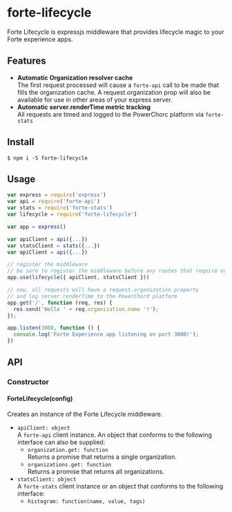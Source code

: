 # forte-lifecycle

Forte Lifecycle is expressjs middleware that provides lifecycle magic to your Forte experience apps.

## Features

* **Automatic Organization resolver cache**  
The first request processed will cause a `forte-api` call to be made that fills the organization cache. A request.organization prop will also be available for use in other areas of your express server.
* **Automatic server.renderTime metric tracking**  
All requests are timed and logged to the PowerChorc platform via `forte-stats`

## Install

`$ npm i -S forte-lifecycle`

## Usage

``` js
var express = require('express')
var api = require('forte-api')
var stats = require('forte-stats')
var lifecycle = require('forte-lifecycle')

var app = express()

var apiClient = api({...})
var statsClient = stats({...})
var apiClient = api({...})

// register the middleware
// be sure to register the middleware before any routes that require organization info
app.use(lifecycle({ apiClient, statsClient })) 

// now, all requests will have a request.organization property
// and log server.renderTime to the PowerChord platform
app.get('/', function (req, res) {
  res.send('Hello ' + req.organization.name '!');
});

app.listen(3000, function () {
  console.log('Forte Experience app listening on port 3000!');
})
```

## API

### Constructor

#### ForteLifecycle(config)
Creates an instance of the Forte Lifecycle middleware.

* `apiClient: object`  
A `forte-api` client instance. An object that conforms to the following interface can also be supplied:
    * `organization.get: function`  
    Returns a promise that returns a single organization.
    * `organizations.get: function`  
    Returns a promise that returns all organizations.
* `statsClient: object`  
A `forte-stats` client instance or an object that conforms to the following interface:
    * `histogram: function(name, value, tags)`  